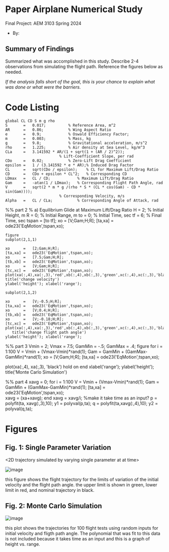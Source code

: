   # Paper Airplane Numerical Study
  Final Project: AEM 3103 Spring 2024

  - By: <Rory Beggs>

  ## Summary of Findings
  <Show the variations studied in a table>

  Summarized what was accomplished in this study.  Describe 2-4 observations from simulating the flight path.
  Reference the figures below as needed.

  *If the analysis falls short of the goal, this is your chance to explain what was done or what were the barriers.*
 
  # Code Listing



	global CL CD S m g rho	
	S		=	0.017;			% Reference Area, m^2
	AR		=	0.86;			% Wing Aspect Ratio
	e		=	0.9;			% Oswald Efficiency Factor;
	m		=	0.003;			% Mass, kg
	g		=	9.8;			% Gravitational acceleration, m/s^2
	rho		=	1.225;			% Air density at Sea Level, kg/m^3	
	CLa		=	3.141592 * AR/(1 + sqrt(1 + (AR / 2)^2));
							% Lift-Coefficient Slope, per rad
	CDo		=	0.02;			% Zero-Lift Drag Coefficient
	epsilon	=	1 / (3.141592 * e * AR);% Induced Drag Factor	
	CL		=	sqrt(CDo / epsilon);	% CL for Maximum Lift/Drag Ratio
	CD		=	CDo + epsilon * CL^2;	% Corresponding CD
	LDmax	=	CL / CD;			% Maximum Lift/Drag Ratio
	Gam		=	-atan(1 / LDmax);	% Corresponding Flight Path Angle, rad
	V		=	sqrt(2 * m * g /(rho * S * (CL * cos(Gam) - CD * sin(Gam))));
							% Corresponding Velocity, m/s
	Alpha	=	CL / CLa;			% Corresponding Angle of Attack, rad
 
	
 %% part 2
%	a) Equilibrium Glide at Maximum Lift/Drag Ratio
	H		=	2;			% Initial Height, m
	R		=	0;			% Initial Range, m
	to		=	0;			% Initial Time, sec
	tf		=	6;			% Final Time, sec
	tspan	=	[to tf];
	xo		=	[V;Gam;H;R];
	[ta,xa]	=	ode23('EqMotion',tspan,xo);
    
    figure 
    subplot(2,1,1)
    
    xo		=	[2;Gam;H;R];
	[ta,xa]	=	ode23('EqMotion',tspan,xo);
    xo		=	[7.5;Gam;H;R];
    [tb,xb] =	ode23('EqMotion',tspan,xo);
    xo		=	[V;Gam;H;R];
    [tc,xc] =	ode23('EqMotion',tspan,xo);
    plot(xa(:,4),xa(:,3),'red',xb(:,4),xb(:,3),'green',xc(:,4),xc(:,3),'black')
    title('change velocity')
    ylabel('height'); xlabel('range');

    subplot(2,1,2)
 
    xo		=	[V;-0.5;H;R];
	[ta,xa]	=	ode23('EqMotion',tspan,xo);
    xo		=	[V;0.4;H;R];
    [tb,xb] =	ode23('EqMotion',tspan,xo);
    xo		=	[V;-0.18;H;R];
    [tc,xc] =	ode23('EqMotion',tspan,xo);
    plot(xa(:,4),xa(:,3),'red',xb(:,4),xb(:,3),'green',xc(:,4),xc(:,3),'black')
       title('change flight path angle')
    ylabel('height'); xlabel('range');

    
 %% part 3
 Vmin = 2;
 Vmax = 7.5;
 GamMin = -.5;
 GamMax = .4;
 figure
 for i = 1:100
     V = Vmin + (Vmax-Vmin)*rand(1);
     Gam = GamMin + (GamMax-GamMin)*rand(1);
   xo		=	[V;Gam;H;R];
	[ta,xa]	=	ode23('EqMotion',tspan,xo);
 
   plot(xa(:,4), xa(:,3), 'black')
   hold on
 end
xlabel('range'); ylabel('height'); title('Monte Carlo Simulation')


 %% part 4
xavg = 0;
for i = 1:100
   V = Vmin + (Vmax-Vmin)*rand(1);
   Gam = GamMin + (GamMax-GamMin)*rand(1);
   [ta,xa]	=	ode23('EqMotion',tspan,xo);  
   xavg = (xa+xavg);
end
xavg = xavg/i;
%make it take time as an input?
p = polyfit(ta, xavg(:,3),10);
y1 = polyval(p,ta);
q = polyfit(ta,xavg(:,4),10);
y2 = polyval(q,ta);




  # Figures

  ## Fig. 1: Single Parameter Variation
  <2D trajectory simulated by varying single parameter at at time>
  <The above plot should also show the nominal trajectory>

  
![image](https://github.com/beeegis/MatlabFinal/assets/168612604/ff83fef3-1aa8-4404-94c8-b7e1b0961d39)

  this figure shows the flight trajectory for the limits of variation of the initial velocity and the flight path angle.  the upper limit is shown in green, lower limit in red, and nominal trajectory in black.

  ## Fig. 2: Monte Carlo Simulation
 ![image](https://github.com/beeegis/MatlabFinal/assets/168612604/2f5a10a0-d3a5-4d92-a43c-1fc3d395ff1a)

this plot shows the trajectories for 100 flight tests using random inputs for initial velocity and fligth path angle.  The polynomial that was fit to this data is not included because it takes time as an input and this is a graph of height vs. range.  
